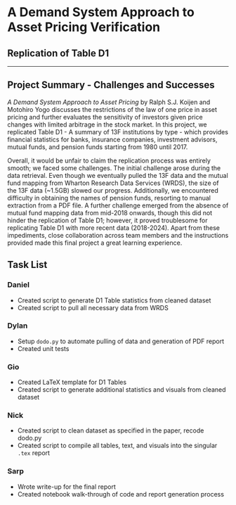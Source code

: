 # A Demand System Approach to Asset Pricing Verification

## Replication of Table D1

---

## Project Summary - Challenges and Successes

*A Demand System Approach to Asset Pricing* by Ralph S.J. Koijen and Motohiro Yogo discusses the restrictions of the law of one price in asset pricing and further evaluates the sensitivity of investors given price changes with limited arbitrage in the stock market. In this project, we replicated Table D1 - A summary of 13F institutions by type - which provides financial statistics for banks, insurance companies, investment advisors, mutual funds, and pension funds starting from 1980 until 2017.

Overall, it would be unfair to claim the replication process was entirely smooth; we faced some challenges. The initial challenge arose during the data retrieval. Even though we eventually pulled the 13F data and the mutual fund mapping from Wharton Research Data Services (WRDS), the size of the 13F data (~1.5GB) slowed our progress. Additionally, we encountered difficulty in obtaining the names of pension funds, resorting to manual extraction from a PDF file. A further challenge emerged from the absence of mutual fund mapping data from mid-2018 onwards, though this did not hinder the replication of Table D1; however, it proved troublesome for replicating Table D1 with more recent data (2018-2024). Apart from these impediments, close collaboration across team members and the instructions provided made this final project a great learning experience.

## Task List

### Daniel

- Created script to generate D1 Table statistics from cleaned dataset
- Created script to pull all necessary data from WRDS

### Dylan

- Setup `dodo.py` to automate pulling of data and generation of PDF report
- Created unit tests

### Gio

- Created LaTeX template for D1 Tables
- Created script to generate additional statistics and visuals from cleaned dataset

### Nick

- Created script to clean dataset as specified in the paper, recode dodo.py
- Created script to compile all tables, text, and visuals into the singular `.tex` report

### Sarp

- Wrote write-up for the final report
- Created notebook walk-through of code and report generation process
